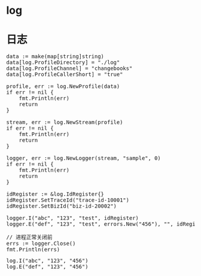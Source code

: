 # log
日志
==

<pre>
data := make(map[string]string)
data[log.ProfileDirectory] = "./log"
data[log.ProfileChannel] = "changebooks"
data[log.ProfileCallerShort] = "true"

profile, err := log.NewProfile(data)
if err != nil {
    fmt.Println(err)
    return
}

stream, err := log.NewStream(profile)
if err != nil {
    fmt.Println(err)
    return
}

logger, err := log.NewLogger(stream, "sample", 0)
if err != nil {
    fmt.Println(err)
    return
}

idRegister := &log.IdRegister{}
idRegister.SetTraceId("trace-id-10001")
idRegister.SetBizId("biz-id-20002")

logger.I("abc", "123", "test", idRegister)
logger.E("def", "123", "test", errors.New("456"), "", idRegister)

// 进程正常关闭前
errs := logger.Close()
fmt.Println(errs)
</pre>

<pre>
log.I("abc", "123", "456")
log.E("def", "123", "456")
</pre>

